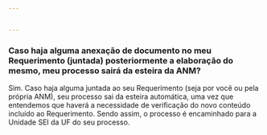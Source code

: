 ```yaml
---


---
```


<h3 id="caso-haja-alguma-anexação-de-documento-no-meu-requerimento-juntada-posteriormente-a-elaboração-do-mesmo-meu-processo-sairá-da-esteira-da-anm">Caso haja alguma anexação de documento no meu Requerimento (juntada) posteriormente a elaboração do mesmo, meu processo sairá da esteira da ANM?</h3>
<p>Sim. Caso haja alguma juntada ao seu Requerimento (seja por você ou pela própria ANM), seu processo sai da esteira automática, uma vez que entendemos que haverá a necessidade de verificação do novo conteúdo incluído ao Requerimento. Sendo assim, o processo é encaminhado para a Unidade SEI da UF do seu processo.</p>

